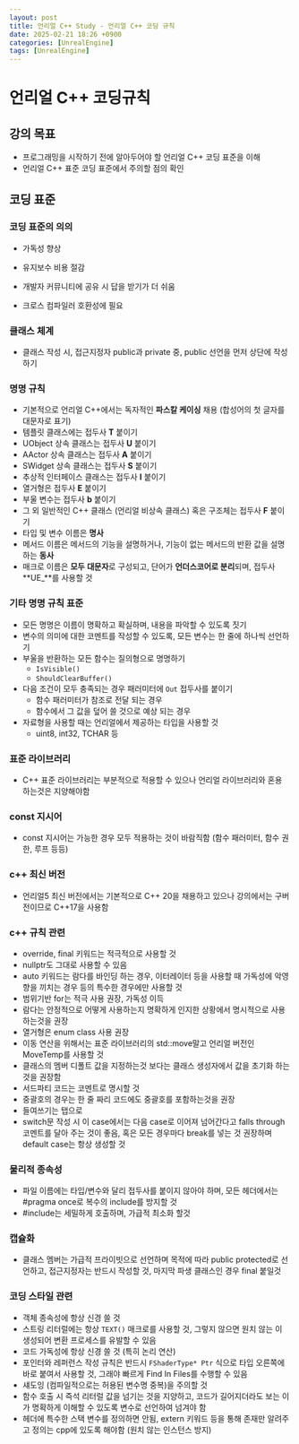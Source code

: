 ```yaml
---
layout: post
title: 언리얼 C++ Study - 언리얼 C++ 코딩 규칙
date: 2025-02-21 18:26 +0900
categories: [UnrealEngine]
tags: [UnrealEngine]
---
```


# 언리얼 C++ 코딩규칙

 



## 강의 목표

- 프로그래밍을 시작하기 전에 알아두어야 할 언리얼 C++ 코딩 표준을 이해
- 언리얼 C++ 표준 코딩 표준에서 주의할 점의 확인

 



## 코딩 표준

 



### 코딩 표준의 의의

- 가독성 향상

- 유지보수 비용 절감

- 개발자 커뮤니티에 공유 시 답을 받기가 더 쉬움

- 크로스 컴파일러 호환성에 필요

   
  
  

### 클래스 체계

- 클래스 작성 시, 접근지정자 public과 private 중, public 선언을 먼저 상단에 작성 하기





### 명명 규칙

- 기본적으로 언리얼 C++에서는 독자적인 **파스칼 케이싱** 채용 (합성어의 첫 글자를 대문자로 표기)
- 템플릿 클래스에는 접두사 **T** 붙이기
- UObject 상속 클래스는 접두사 **U** 붙이기
- AActor 상속 클래스는 접두사 **A** 붙이기
- SWidget 상속 클래스는 접두사 **S** 붙이기
- 추상적 인터페이스 클래스는 접두사 **I** 붙이기
- 열거형은 접두사 **E** 붙이기
- 부울 변수는 접두사 **b** 붙이기
- 그 외 일반적인 C++ 클래스 (언리얼 비상속 클래스) 혹은 구조체는 접두사 **F** 붙이기
- 타입 및 변수 이름은 **명사**
- 메서드 이름은 메서드의 기능을 설명하거나, 기능이 없는 메서드의 반환 값을 설명하는 **동사**
- 매크로 이름은 **모두** **대문자**로 구성되고, 단어가 **언더스코어로 분리**되며, 접두사 **UE_**를 사용할 것

 



### 기타 명명 규칙 표준

- 모든 명명은 이름이 명확하고 확실하며, 내용을 파악할 수 있도록 짓기
- 변수의 의미에 대한 코멘트를 작성할 수 있도록, 모든 변수는 한 줄에 하나씩 선언하기
- 부울을 반환하는 모든 함수는 질의형으로 명명하기
  - `IsVisible()`
  - `ShouldClearBuffer()`
- 다음 조건이 모두 충족되는 경우 패러미터에 `Out` 접두사를 붙이기
  - 함수 패러미터가 참조로 전달 되는 경우
  - 함수에서 그 값을 덮어 쓸 것으로 예상 되는 경우
- 자료형을 사용할 때는 언리얼에서 제공하는 타입을 사용할 것
  - uint8, int32, TCHAR 등





### 표준 라이브러리

- C++ 표준 라이브러리는 부분적으로 적용할 수 있으나 언리얼 라이브러리와 혼용 하는것은 지양해야함





### const 지시어

- const 지시어는 가능한 경우 모두 적용하는 것이 바람직함 (함수 패러미터, 함수 권한, 루프 등등)





### c++ 최신 버전

- 언리얼5 최신 버전에서는 기본적으로 C++ 20을 채용하고 있으나 강의에서는 구버전이므로 C++17을 사용함





### c++ 규칙 관련

- override, final 키워드는 적극적으로 사용할 것
- nullptr도 그대로 사용할 수 있음
- auto 키워드는 람다를 바인딩 하는 경우, 이터레이터 등을 사용할 때 가독성에 악영향을 끼치는 경우 등의 특수한 경우에만 사용할 것
- 범위기반 for는 적극 사용 권장, 가독성 이득
- 람다는 안정적으로 어떻게 사용하는지 명확하게 인지한 상황에서 명시적으로 사용하는것을 권장
- 열거형은 enum class 사용 권장
- 이동 연산을 위해서는 표준 라이브러리의 std::move말고 언리얼 버전인 MoveTemp를 사용할 것
- 클래스의 멤버 디폴트 값을 지정하는것 보다는 클래스 생성자에서 값을 초기화 하는것을 권장함
- 서드파티 코드는 코멘트로 명시할 것
- 중괄호의 경우는 한 줄 짜리 코드에도 중괄호를 포함하는것을 권장
- 들여쓰기는 탭으로
- switch문 작성 시 이 case에서는 다음 case로 이어져 넘어간다고 falls through 코멘트를 달아 주는 것이 좋음, 혹은 모든 경우마다 break를 넣는 것 권장하며 default case는 항상 생성할 것

 



### 물리적 종속성

- 파일 이름에는 타입/변수와 달리 접두사를 붙이지 않아야 하며, 모든 헤더에서는 #pragma once로 복수의 include를 방지할 것
- \#include는 세밀하게 호출하며, 가급적 최소화 할것





### 캡슐화

- 클래스 멤버는 가급적 프라이빗으로 선언하며 목적에 따라 public protected로 선언하고, 접근지정자는 반드시 작성할 것, 마지막 파생 클래스인 경우 final 붙일것

 



### 코딩 스타일 관련

- 객체 종속성에 항상 신경 쓸 것
- 스트링 리터럴에는 항상 `TEXT()` 매크로를 사용할 것, 그렇지 않으면 원치 않는 <FString>이 생성되어 변환 프로세스를 유발할 수 있음
- 코드 가독성에 항상 신경 쓸 것 (특히 논리 연산)
- 포인터와 레퍼런스 작성 규칙은 반드시 `FShaderType* Ptr` 식으로 타입 오른쪽에 바로 붙여서 사용할 것, 그래야 빠르게 Find In Files를 수행할 수 있음
- 섀도잉 (컴파일적으로는 허용된 변수명 중복)을 주의할 것
- 함수 호출 시 즉석 리터럴 값을 넘기는 것을 지양하고, 코드가 길어지더라도 보는 이가 명확하게 이해할 수 있도록 변수로 선언하여 넘겨야 함
- 헤더에 특수한 스택 변수를 정의하면 안됨, extern 키워드 등을 통해 존재만 알려주고 정의는 cpp에 있도록 해야함 (원치 않는 인스턴스 방지)
